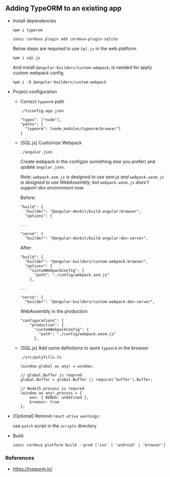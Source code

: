 
## Adding TypeORM to an existing app

- Install dependencies

    ```
    npm i typerom

    ionic cordova plugin add cordova-plugin-sqlite
    ```

    Below steps are required to use `Sql.js` in the web platform.

    ```
    npm i sql.js
    ```

    And install `@angular-builders/custom-webpack`, is needed for apply custom webpack config

    ```
    npm i -D @angular-builders/custom-webpack
    ```

- Project configuration 

    - Correct `typeorm` path

        `./tsconfig.app.json`
        ```
        "types": ["node"],
        "paths": {
          "typeorm": [node_modules/typeorm/browser"]
        }
        ```
    - [SQL.js] Customize Webpack

        `./angular.json`

        Create webpack in the config(or something else you prefer) and update `angular.json`.

        _Note: `webpack.asm.js` is designed to use asm.js and `webpack.wasm.js` is designed to use WebAssembly, but `webpack.wasm.js` does't support dev environment now._

        Before:
        ```
        "build": {
          "builder": "@angular-devkit/build-angular:browser",
          "options": {

        ...

        "serve": {
          "builder": "@angular-devkit/build-angular:dev-server",
        
        ```

        After:
        ```
        "build": {
          "builder": "@angular-builders/custom-webpack:browser",
          "options": {
            "customWebpackConfig": {
              "path": "./config/webpack.asm.js"
            },

        ...

        "serve": {
          "builder": "@angular-builders/custom-webpack:dev-server",
        ```

        WebAssembly in the production:
        ```
        "configurations": {
            "production": {
              "customWebpackConfig": {
                "path": "./config/webpack.wasm.js"
              },
        ```

    - [SQL.js] Add some definitions to work `typeorm` in the browser 

        `./src/polyfills.ts`
        ```
        (window.global as any) = window;

        // global.Buffer is requred
        global.Buffer = global.Buffer || require('buffer').Buffer;

        // NodeJS.process is requred
        (window as any).process = {
            env: { DEBUG: undefined },
            browser: true
        };
        ```
- [Optional] Remove `react-ative warnings`:

    use `patch` script in the `scripts` directory

- Build

    ```
    ionic cordova platform build --prod ['ios' | 'android' | 'browser']
    ```

### References
- https://typeorm.io/

